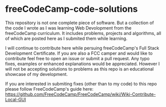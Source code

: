 # freeCodeCamp-code-solutions
This repository is not one complete piece of software. But a collection of the code I wrote as I was learning Web Devolopment from the freeCodeCamp curriculum. It includes problems, projects and algorithms, all of which are posted here as I submited them while learning.

I will continue to contribute here while persuing freeCodeCamp's Full Stack Development Certificate.
If you are also a FCC camper and would like to contribute feel free to open an issue or submit a pull request.
Any typo fixes, examples or enhanced explanations would be appreciated.
However I will not be accepting solutions to problems as this repo is an educational showcase of my development.

If you are interested in submiting fixes (other than to my code) to this repo please follow FreeCodeCamp's guide here:
https://github.com/FreeCodeCamp/FreeCodeCamp/wiki/Wiki-Contribute-Local-GUI
